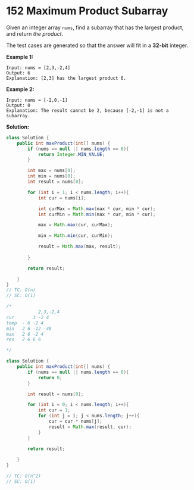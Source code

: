# 152 Maximum Product Subarray

Given an integer array `nums`, find a subarray that has the largest product, and return *the product*.

The test cases are generated so that the answer will fit in a **32-bit** integer.

**Example 1:**

```
Input: nums = [2,3,-2,4]
Output: 6
Explanation: [2,3] has the largest product 6.
```

**Example 2:**

```
Input: nums = [-2,0,-1]
Output: 0
Explanation: The result cannot be 2, because [-2,-1] is not a subarray.
```



**Solution:**

```java
class Solution {
    public int maxProduct(int[] nums) {
        if (nums == null || nums.length == 0){
            return Integer.MIN_VALUE;
        }

        int max = nums[0];
        int min = nums[0];
        int result = nums[0];

        for (int i = 1; i < nums.length; i++){
            int cur = nums[i];

            int curMax = Math.max(max * cur, min * cur);
            int curMin = Math.min(max * cur, min * cur);

            max = Math.max(cur, curMax);

            min = Math.min(cur, curMin);

            result = Math.max(max, result);
        
        }

        return result;

    }
}
// TC: O(n)
// SC: O(1)

/*
			2,3,-2,4
cur		  3 -2 4
temp  - 6 -2 4
min   2 6 -12 -48
max   2 6 -2 4
res   2 6 6 6

*/
```



```java
class Solution {
    public int maxProduct(int[] nums) {
        if (nums == null || nums.length == 0){
            return 0;
        }

        int result = nums[0];

        for (int i = 0; i < nums.length; i++){
            int cur = 1;
            for (int j = i; j < nums.length; j++){
                cur = cur * nums[j];
                result = Math.max(result, cur);
            }
        }

        return result;
        
    }
}

// TC: O(n^2)
// SC: O(1)
```





